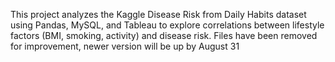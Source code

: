 This project analyzes the Kaggle Disease Risk from Daily Habits dataset using Pandas, MySQL, and Tableau to explore correlations between lifestyle factors (BMI, smoking, activity) and disease risk.
Files have been removed for improvement, newer version will be up by August 31

